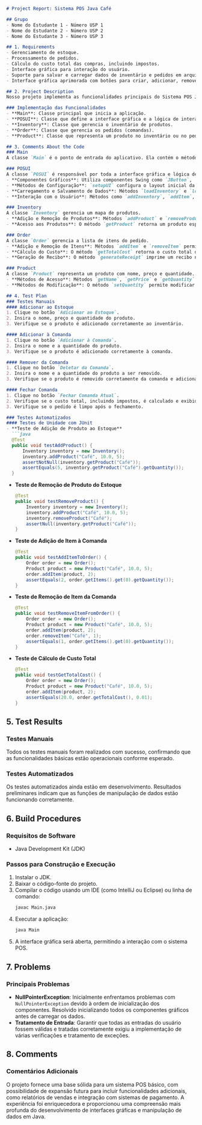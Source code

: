 ```markdown
# Project Report: Sistema POS Java Café

## Grupo
- Nome do Estudante 1 - Número USP 1
- Nome do Estudante 2 - Número USP 2
- Nome do Estudante 3 - Número USP 3

## 1. Requirements
- Gerenciamento de estoque.
- Processamento de pedidos.
- Cálculo do custo total das compras, incluindo impostos.
- Interface gráfica para interação do usuário.
- Suporte para salvar e carregar dados de inventário e pedidos em arquivos de texto (`.txt`).
- Interface gráfica aprimorada com botões para criar, adicionar, remover e fechar comandas.

## 2. Project Description
Nosso projeto implementa as funcionalidades principais do Sistema POS Java Café, conforme descrito nos requisitos. A interface gráfica é construída utilizando Java Swing, e os dados de inventário e pedidos são armazenados em arquivos de texto para persistência entre sessões.

### Implementação das Funcionalidades
- **Main**: Classe principal que inicia a aplicação.
- **POSUI**: Classe que define a interface gráfica e a lógica de interação com o usuário.
- **Inventory**: Classe que gerencia o inventário de produtos.
- **Order**: Classe que gerencia os pedidos (comandas).
- **Product**: Classe que representa um produto no inventário ou no pedido.

## 3. Comments About the Code
### Main
A classe `Main` é o ponto de entrada do aplicativo. Ela contém o método `main` que inicializa a interface gráfica chamando o construtor da classe `POSUI`.

### POSUI
A classe `POSUI` é responsável por toda a interface gráfica e lógica de interação com o usuário. Aqui estão alguns detalhes importantes:
- **Componentes Gráficos**: Utiliza componentes Swing como `JButton`, `JTextArea`, `JTabbedPane` e `JScrollPane` para construir a interface do usuário.
- **Métodos de Configuração**: `setupUI` configura o layout inicial da janela principal e adiciona botões e áreas de texto.
- **Carregamento e Salvamento de Dados**: Métodos `loadInventory` e `loadOrders` carregam dados de arquivos de texto, enquanto `saveInventory` e `saveOrders` salvam os dados atuais em arquivos de texto.
- **Interação com o Usuário**: Métodos como `addInventory`, `addItem`, `removeItemFromOrder` e `removeItemFromInventory` são acionados por botões e manipulam as interações do usuário com a aplicação.

### Inventory
A classe `Inventory` gerencia um mapa de produtos. 
- **Adição e Remoção de Produtos**: Métodos `addProduct` e `removeProduct` permitem adicionar e remover produtos do inventário.
- **Acesso aos Produtos**: O método `getProduct` retorna um produto específico, enquanto `getProducts` retorna todos os produtos no inventário.

### Order
A classe `Order` gerencia a lista de itens do pedido.
- **Adição e Remoção de Itens**: Métodos `addItem` e `removeItem` permitem adicionar e remover produtos do pedido.
- **Cálculo do Custo**: O método `getTotalCost` retorna o custo total do pedido, e `applyTaxes` aplica um imposto de 10% ao total.
- **Geração de Recibo**: O método `generateReceipt` imprime um recibo no console.

### Product
A classe `Product` representa um produto com nome, preço e quantidade.
- **Métodos de Acesso**: Métodos `getName`, `getPrice` e `getQuantity` permitem acesso às propriedades do produto.
- **Métodos de Modificação**: O método `setQuantity` permite modificar a quantidade do produto.

## 4. Test Plan
### Testes Manuais
#### Adicionar ao Estoque
1. Clique no botão `Adicionar ao Estoque`.
2. Insira o nome, preço e quantidade do produto.
3. Verifique se o produto é adicionado corretamente ao inventário.

#### Adicionar à Comanda
1. Clique no botão `Adicionar à Comanda`.
2. Insira o nome e a quantidade do produto.
3. Verifique se o produto é adicionado corretamente à comanda.

#### Remover da Comanda
1. Clique no botão `Deletar da Comanda`.
2. Insira o nome e a quantidade do produto a ser removido.
3. Verifique se o produto é removido corretamente da comanda e adicionado de volta ao inventário.

#### Fechar Comanda
1. Clique no botão `Fechar Comanda Atual`.
2. Verifique se o custo total, incluindo impostos, é calculado e exibido corretamente.
3. Verifique se o pedido é limpo após o fechamento.

### Testes Automatizados
#### Testes de Unidade com JUnit
- **Teste de Adição de Produto ao Estoque**
  ```java
  @Test
  public void testAddProduct() {
      Inventory inventory = new Inventory();
      inventory.addProduct("Café", 10.0, 5);
      assertNotNull(inventory.getProduct("Café"));
      assertEquals(5, inventory.getProduct("Café").getQuantity());
  }
  ```

- **Teste de Remoção de Produto do Estoque**
  ```java
  @Test
  public void testRemoveProduct() {
      Inventory inventory = new Inventory();
      inventory.addProduct("Café", 10.0, 5);
      inventory.removeProduct("Café");
      assertNull(inventory.getProduct("Café"));
  }
  ```

- **Teste de Adição de Item à Comanda**
  ```java
  @Test
  public void testAddItemToOrder() {
      Order order = new Order();
      Product product = new Product("Café", 10.0, 5);
      order.addItem(product, 2);
      assertEquals(2, order.getItems().get(0).getQuantity());
  }
  ```

- **Teste de Remoção de Item da Comanda**
  ```java
  @Test
  public void testRemoveItemFromOrder() {
      Order order = new Order();
      Product product = new Product("Café", 10.0, 5);
      order.addItem(product, 2);
      order.removeItem("Café", 1);
      assertEquals(1, order.getItems().get(0).getQuantity());
  }
  ```

- **Teste de Cálculo de Custo Total**
  ```java
  @Test
  public void testGetTotalCost() {
      Order order = new Order();
      Product product = new Product("Café", 10.0, 5);
      order.addItem(product, 2);
      assertEquals(20.0, order.getTotalCost(), 0.01);
  }
  ```

## 5. Test Results
### Testes Manuais
Todos os testes manuais foram realizados com sucesso, confirmando que as funcionalidades básicas estão operacionais conforme esperado.

### Testes Automatizados
Os testes automatizados ainda estão em desenvolvimento. Resultados preliminares indicam que as funções de manipulação de dados estão funcionando corretamente.

## 6. Build Procedures
### Requisitos de Software
- Java Development Kit (JDK)

### Passos para Construção e Execução
1. Instalar o JDK.
2. Baixar o código-fonte do projeto.
3. Compilar o código usando um IDE (como IntelliJ ou Eclipse) ou linha de comando:
   ```bash
   javac Main.java
   ```
4. Executar a aplicação:
   ```bash
   java Main
   ```
5. A interface gráfica será aberta, permitindo a interação com o sistema POS.

## 7. Problems
### Principais Problemas
- **NullPointerException**: Inicialmente enfrentamos problemas com `NullPointerException` devido à ordem de inicialização dos componentes. Resolvido inicializando todos os componentes gráficos antes de carregar os dados.
- **Tratamento de Entrada**: Garantir que todas as entradas do usuário fossem válidas e tratadas corretamente exigiu a implementação de várias verificações e tratamento de exceções.

## 8. Comments
### Comentários Adicionais
O projeto fornece uma base sólida para um sistema POS básico, com possibilidade de expansão futura para incluir funcionalidades adicionais, como relatórios de vendas e integração com sistemas de pagamento. A experiência foi enriquecedora e proporcionou uma compreensão mais profunda do desenvolvimento de interfaces gráficas e manipulação de dados em Java.
```
